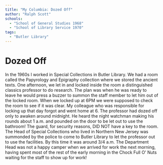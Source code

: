 ```yaml
---
title: "My Columbia: Dozed Off"
author: "Ralph Scott"
schools:
  - "School of General Studies 1968"
  - "School of Library Service 1970"
tags:
  - "Butler Library"
---
```


# Dozed Off

In the 1960s I worked in Special Collections in Butler Library. We had a room called the Papyrology and Epigraphy collection where we stored the ancient texts. One afternoon, we let in and locked inside the room a distinguished classics professor to do research. The plan was when he was ready to leave he would press a buzzer to summon the staff member to let him out of the locked room. When we locked up at 6PM we were supposed to check the room to see if it was clear. My colleague who was responsible for locking up that day forgot and went home at 6. The professor had dozed off only to awaken around midnight. He heard the night watchman making his rounds about 1 a.m. and pounded on the door to be let out to use the bathroom! The guard, for security reasons, DID NOT have a key to the room. The Head of Special Collections who lived in Northern New Jersey was summonded by the police to come to Butler Library to let the professor out to use the facilities. By this time it was around 3/4 a.m. The Department Head was not a happy camper when we arrived for work the next morning, having spent most of the rest of the early morning in the Chock Full O' Nuts waiting for the staff to show up for work!
